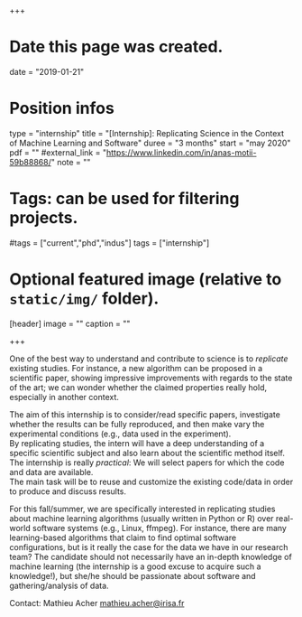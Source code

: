 +++
# Date this page was created.
date = "2019-01-21"

# Position infos
type = "internship"
title = "[Internship]: Replicating Science in the Context of Machine Learning and Software"
duree = "3 months"
start = "may 2020"
pdf = ""
#external_link = "https://www.linkedin.com/in/anas-motii-59b88868/"
note = ""

# Tags: can be used for filtering projects.
#tags = ["current","phd","indus"]
tags = ["internship"]

# Optional featured image (relative to `static/img/` folder).
[header]
image = ""
caption = ""

+++

One of the best way to understand and contribute to science is to *replicate* existing studies. 
For instance, a new algorithm can be proposed in a scientific paper, showing impressive improvements with regards to the state of the art; we can wonder whether the claimed properties really hold, especially in another context.  

The aim of this internship is to consider/read specific papers, investigate whether the results can be fully reproduced, and then make vary the experimental conditions (e.g., data used in the experiment).  
By replicating studies, the intern will have a deep understanding of a specific scientific subject and also learn about the scientific method itself. 
The internship is really *practical*: We will select papers for which the code and data are available.  
The main task will be to reuse and customize the existing code/data in order to produce and discuss results. 

For this fall/summer, we are specifically interested in replicating studies about machine learning algorithms (usually written in Python or R) over real-world software systems (e.g., Linux, ffmpeg). 
For instance, there are many learning-based algorithms that claim to find optimal software configurations, but is it really the case for the data we have in our research team?
The candidate should not necessarily have an in-depth knowledge of machine learning (the internship is a good excuse to acquire such a knowledge!), but she/he should be passionate about software and gathering/analysis of data. 

Contact: Mathieu Acher mathieu.acher@irisa.fr 
